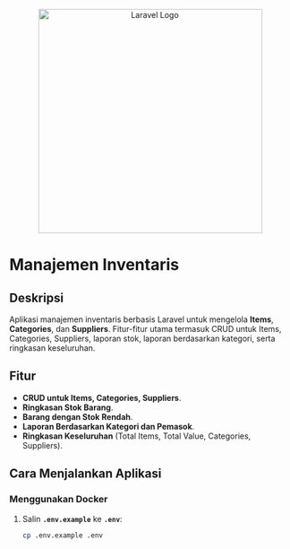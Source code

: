 <p align="center"><a href="https://laravel.com" target="_blank"><img src="https://raw.githubusercontent.com/laravel/art/master/logo-lockup/5%20SVG/2%20CMYK/1%20Full%20Color/laravel-logolockup-cmyk-red.svg" width="400" alt="Laravel Logo"></a></p>

# Manajemen Inventaris

## Deskripsi
Aplikasi manajemen inventaris berbasis Laravel untuk mengelola **Items**, **Categories**, dan **Suppliers**. Fitur-fitur utama termasuk CRUD untuk Items, Categories, Suppliers, laporan stok, laporan berdasarkan kategori, serta ringkasan keseluruhan.

## Fitur
- **CRUD untuk Items, Categories, Suppliers**.
- **Ringkasan Stok Barang**.
- **Barang dengan Stok Rendah**.
- **Laporan Berdasarkan Kategori dan Pemasok**.
- **Ringkasan Keseluruhan** (Total Items, Total Value, Categories, Suppliers).

## Cara Menjalankan Aplikasi

### Menggunakan Docker
1. Salin **`.env.example`** ke **`.env`**:
   ```bash
   cp .env.example .env
